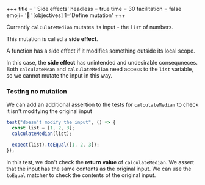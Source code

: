 +++
title = ' Side effects'
headless = true
time = 30
facilitation = false
emoji= '🧩'
[objectives]
    1='Define mutation'
+++

Currently `calculateMedian` mutates its input - the `list` of numbers.

This mutation is called a **side effect**.

A function has a side effect if it modifies something outside its local scope.

In this case, the **side effect** has unintended and undesirable consequneces. Both `calculateMean` and `calculateMedian` need access to the `list` variable, so we cannot mutate the input in this way.

### Testing no mutation

We can add an additional assertion to the tests for `calculateMedian` to check it isn't modifying the original input

```js
test("doesn't modify the input", () => {
  const list = [1, 2, 3];
  calculateMedian(list);

  expect(list).toEqual([1, 2, 3]);
});
```

In this test, we don't check the **return value** of `calculateMedian`. We assert that the input has the same contents as the original input. We can use the `toEqual` matcher to check the contents of the original input.
